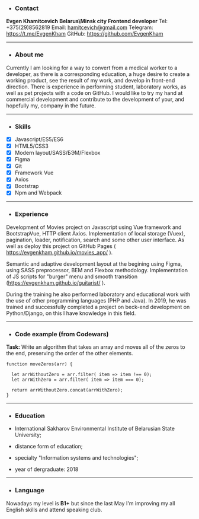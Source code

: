 - ### Contact

**Evgen Khamitcevich**
**Belarus\Minsk city**
**Frontend developer**
Tel: +375(29)8562819
Email: hamitcevich@gmail.com
Telegram: https://t.me/EvgenKham
GitHub: https://github.com/EvgenKham

---

- ### About me

Currently I am looking for a way to convert from a medical worker to a developer, as there is a corresponding education, a huge desire to create a working product, see the result of my work, and develop in front-end direction. There is experience in performing student, laboratory works, as well as pet projects with a code on GitHub. I would like to try my hand at commercial development and contribute to the development of your, and hopefully my, company in the future.

---

- ### Skills

- [x]	Javascript/ES5/ES6
- [x]	HTML5/CSS3
- [x]	Modern layout/SASS/БЭМ/Flexbox
- [x]	Figma
- [x]	Git
- [x]	Framework Vue
- [x]	Axios
- [x]	Bootstrap
- [x]	Npm and Webpack

---

- ### Experience

Development of Movies project on Javascript using Vue framework and BootstrapVue, HTTP client Axios. Implementation of local storage (Vuex), pagination, loader, notification, search and some other user interface. As well as deploy this project on GitHub Pages ( https://evgenkham.github.io/movies_app/ ).

Semantic and adaptive development layout at the begining using Figma, using SASS preprocessor, BEM and Flexbox methodology. Implementation of JS scripts for "burger" menu and smooth transition (https://evgenkham.github.io/guitarist/ ).

During the training he also performed laboratory and educational work with the use of other programming languages (PHP and Java). In 2019, he was trained and successfully completed a project on beck-end development on Python/Django, on this I have knowledge in this field.

---

- ### Code example (from Codewars)

**Task:** Write an algorithm that takes an array and moves all of the zeros to the end, preserving the order of the other elements.

```
function moveZeros(arr) {

  let arrWithoutZero = arr.filter( item => item !== 0);
  let arrWithZero = arr.filter( item => item === 0);

  return arrWithoutZero.concat(arrWithZero);
}
```

---

- ### Education

- International Sakharov Environmental Institute of Belarusian State University;
- distance form of education;
- specialty "Information systems and technologies";
- year of dergraduate: 2018

---

- ### Language

 Nowadays my level is **B1+** but since the last May I'm improving my all English skills and attend speaking club.

